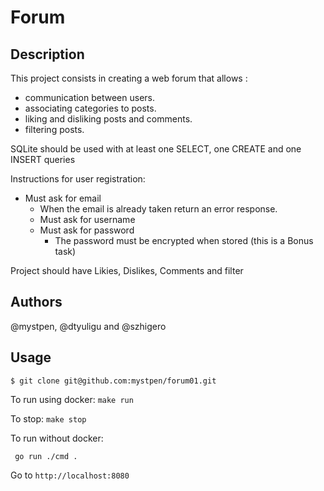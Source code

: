# Forum

## Description
   
  This project consists in creating a web forum that allows :

  * communication between users.
  * associating categories to posts.
  * liking and disliking posts and comments.
  * filtering posts.

  SQLite should be used with at least one SELECT, one CREATE and one INSERT queries

  Instructions for user registration:

  * Must ask for email
      * When the email is already taken return an error response.
    * Must ask for username
    * Must ask for password
        * The password must be encrypted when stored (this is a Bonus task)

Project should have Likies, Dislikes, Comments and filter


## Authors
@mystpen, @dtyuligu and @szhigero

## Usage
```
$ git clone git@github.com:mystpen/forum01.git
```
To run using docker:
```make run```

To stop:
```make stop```

To run without docker:

``` go run ./cmd .```

Go to ```http://localhost:8080```